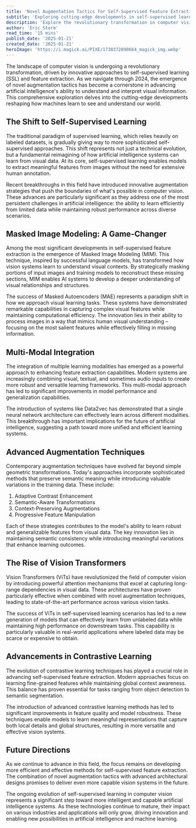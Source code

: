 ```yaml
---
title: 'Novel Augmentation Tactics for Self-Supervised Feature Extraction in Vision Tasks'
subtitle: 'Exploring cutting-edge developments in self-supervised learning and computer vision'
description: 'Explore the revolutionary transformation in computer vision through innovative self-supervised learning approaches and feature extraction techniques. This comprehensive analysis examines cutting-edge developments in augmentation tactics, masked image modeling, and multi-modal integration that are reshaping how machines understand visual information.'
author: 'Eric Storm'
read_time: '15 mins'
publish_date: '2025-01-21'
created_date: '2025-01-21'
heroImage: 'https://i.magick.ai/PIXE/1738372890664_magick_img.webp'
---
```


The landscape of computer vision is undergoing a revolutionary transformation, driven by innovative approaches to self-supervised learning (SSL) and feature extraction. As we navigate through 2024, the emergence of novel augmentation tactics has become a cornerstone in advancing artificial intelligence's ability to understand and interpret visual information. This comprehensive exploration delves into the cutting-edge developments reshaping how machines learn to see and understand our world.

## The Shift to Self-Supervised Learning

The traditional paradigm of supervised learning, which relies heavily on labeled datasets, is gradually giving way to more sophisticated self-supervised approaches. This shift represents not just a technical evolution, but a fundamental reimagining of how artificial intelligence systems can learn from visual data. At its core, self-supervised learning enables models to extract meaningful features from images without the need for extensive human annotation.

Recent breakthroughs in this field have introduced innovative augmentation strategies that push the boundaries of what's possible in computer vision. These advances are particularly significant as they address one of the most persistent challenges in artificial intelligence: the ability to learn efficiently from limited data while maintaining robust performance across diverse scenarios.

## Masked Image Modeling: A Game-Changer

Among the most significant developments in self-supervised feature extraction is the emergence of Masked Image Modeling (MIM). This technique, inspired by successful language models, has transformed how vision systems learn to understand visual contexts. By strategically masking portions of input images and training models to reconstruct these missing sections, MIM enables AI systems to develop a deeper understanding of visual relationships and structures.

The success of Masked Autoencoders (MAE) represents a paradigm shift in how we approach visual learning tasks. These systems have demonstrated remarkable capabilities in capturing complex visual features while maintaining computational efficiency. The innovation lies in their ability to process images in a way that mimics human visual understanding – focusing on the most salient features while effectively filling in missing information.

## Multi-Modal Integration

The integration of multiple learning modalities has emerged as a powerful approach to enhancing feature extraction capabilities. Modern systems are increasingly combining visual, textual, and sometimes audio inputs to create more robust and versatile learning frameworks. This multi-modal approach has led to significant improvements in model performance and generalization capabilities.

The introduction of systems like Data2vec has demonstrated that a single neural network architecture can effectively learn across different modalities. This breakthrough has important implications for the future of artificial intelligence, suggesting a path toward more unified and efficient learning systems.

## Advanced Augmentation Techniques

Contemporary augmentation techniques have evolved far beyond simple geometric transformations. Today's approaches incorporate sophisticated methods that preserve semantic meaning while introducing valuable variations in the training data. These include:

1. Adaptive Contrast Enhancement
2. Semantic-Aware Transformations
3. Context-Preserving Augmentations
4. Progressive Feature Manipulation

Each of these strategies contributes to the model's ability to learn robust and generalizable features from visual data. The key innovation lies in maintaining semantic consistency while introducing meaningful variations that enhance learning outcomes.

## The Rise of Vision Transformers

Vision Transformers (ViTs) have revolutionized the field of computer vision by introducing powerful attention mechanisms that excel at capturing long-range dependencies in visual data. These architectures have proven particularly effective when combined with novel augmentation techniques, leading to state-of-the-art performance across various vision tasks.

The success of ViTs in self-supervised learning scenarios has led to a new generation of models that can effectively learn from unlabeled data while maintaining high performance on downstream tasks. This capability is particularly valuable in real-world applications where labeled data may be scarce or expensive to obtain.

## Advancements in Contrastive Learning

The evolution of contrastive learning techniques has played a crucial role in advancing self-supervised feature extraction. Modern approaches focus on learning fine-grained features while maintaining global context awareness. This balance has proven essential for tasks ranging from object detection to semantic segmentation.

The introduction of advanced contrastive learning methods has led to significant improvements in feature quality and model robustness. These techniques enable models to learn meaningful representations that capture both local details and global structures, resulting in more versatile and effective vision systems.

## Future Directions

As we continue to advance in this field, the focus remains on developing more efficient and effective methods for self-supervised feature extraction. The combination of novel augmentation tactics with advanced architectural designs promises to deliver even more capable vision systems in the future.

The ongoing evolution of self-supervised learning in computer vision represents a significant step toward more intelligent and capable artificial intelligence systems. As these technologies continue to mature, their impact on various industries and applications will only grow, driving innovation and enabling new possibilities in artificial intelligence and machine learning.